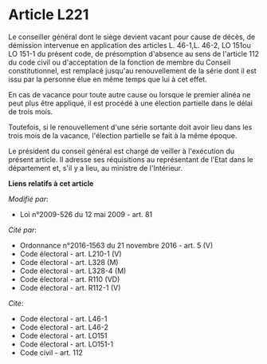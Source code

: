 # Article L221

Le conseiller général dont le siège devient vacant pour cause de décès, de démission intervenue en application des articles
L. 46-1,L. 46-2, LO 151ou LO 151-1 du présent code, de présomption d'absence au sens de l'article 112 du code civil ou
d'acceptation de la fonction de membre du Conseil constitutionnel, est remplacé jusqu'au renouvellement de la série dont il
est issu par la personne élue en même temps que lui à cet effet. 

En cas de vacance pour toute autre cause ou lorsque le premier alinéa ne peut plus être appliqué, il est procédé à une
élection partielle dans le délai de trois mois. 

Toutefois, si le renouvellement d'une série sortante doit avoir lieu dans les trois mois de la vacance, l'élection partielle
se fait à la même époque. 

Le président du conseil général est chargé de veiller à l'exécution du présent article. Il adresse ses réquisitions au
représentant de l'Etat dans le département et, s'il y a lieu, au ministre de l'Intérieur.

**Liens relatifs à cet article**

_Modifié par_:

  - Loi n°2009-526 du 12 mai 2009 - art. 81

_Cité par_:

  - Ordonnance n°2016-1563 du 21 novembre 2016 - art. 5 (V)
  - Code électoral - art. L210-1 (V)
  - Code électoral - art. L328 (M)
  - Code électoral - art. L328-4 (M)
  - Code électoral - art. R110 (VD)
  - Code électoral - art. R112-1 (V)

_Cite_:

  - Code électoral - art. L46-1
  - Code électoral - art. L46-2
  - Code électoral - art. LO151
  - Code électoral - art. LO151-1
  - Code civil - art. 112

